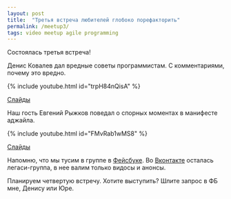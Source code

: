```yaml
---
layout: post
title:  "Третья встреча любителей глобоко порефакторить"
permalink: /meetup3/
tags: video meetup agile programming
---
```


Состоялась третья встреча!

Денис Ковалев дал вредные советы программистам. С комментариями,
почему это вредно.

{% include youtube.html id="trpH84nQisA" %}

[Слайды][slides-denis]

Наш гость Евгений Рыжков поведал о спорных моментах в манифесте
аджайла.

{% include youtube.html id="FMvRab1wMS8" %}

[Слайды][slides-eug]

Напомню, что мы тусим в группе в [Фейсбуке][fburl]. Во
[Вконтакте][vkurl] осталась легаси-группа, в нее валим только видосы и
анонсы.

Планируем четвертую встречу. Хотите выступить? Шлите запрос в ФБ мне,
Денису или Юре.

[slides-denis]: https://www.slideshare.net/mobile/DenisKovalev2/ss-58746109
[slides-eug]: http://www.slideshare.net/IvanGrishaev/agile-or-not-agile
[fburl]: https://www.facebook.com/groups/deeprefactoring/
[vkurl]: https://vk.com/deeprefactoring
